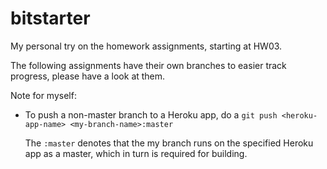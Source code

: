 bitstarter
==========

My personal try on the homework assignments, starting at HW03.

The following assignments have their own branches to easier track progress,
please have a look at them.

Note for myself:

- To push a non-master branch to a Heroku app, do a
  ```git push <heroku-app-name> <my-branch-name>:master```

  The ```:master``` denotes that the my branch runs on the specified Heroku app
  as a master, which in turn is required for building.
